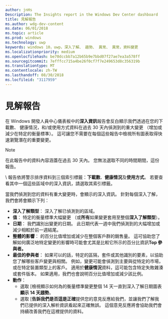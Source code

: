```yaml
---
author: jnHs
Description: The Insights report in the Windows Dev Center dashboard
title: 見解報告
ms.author: wdg-dev-content
ms.date: 06/01/2018
ms.topic: article
ms.prod: windows
ms.technology: uwp
keywords: windows 10，uwp，深入了解、 趨勢、 異常、 異常，資料變更
ms.localizationpriority: medium
ms.openlocfilehash: be70dccbb7a12b65b9e7bbd07f27ae7ea3a578ff
ms.sourcegitcommit: 7efffcc715a4be26f0cf7f7e249653d8c356319b
ms.translationtype: MT
ms.contentlocale: zh-TW
ms.lasthandoff: 08/30/2018
ms.locfileid: "3117959"
---
```

# <a name="insights-report"></a>見解報告


在 Windows 開發人員中心儀表板中的**深入資訊**報告會反白顯示我們透過在您的下載數、 健康情況，和/或使用方式資料在過去 30 天內偵測到的重大變更 （增加或減少在特定的衡量標準）。 這可讓您不需要在每個這些報告中檢視所有圖表取得快速瀏覽潛在的重要變更。

> [!NOTE]
> 在此報告中的資料內容涵蓋在過去 30 天內。 您無法選取不同的時間期間，這份報告。

\ 報告依將警示排序資料到三個索引標籤：**下載數**、**健康情況**及**使用方式**。 若要查看其中一個這些區域中的深入資訊，請選取其索引標籤。

當我們偵測到您的資料有重大變更時，會顯示的深入資訊。 針對每個深入了解，我們會將會顯示下列：
- **深入了解類型**： 深入了解已偵測到的區域。
- **值**： 特定的衡量標準大幅變更 （或**所有**如果變更套用至整個**深入了解類型**）。
- **日期**： 我們識別出變更的日期。 此日期代表一週中我們偵測到的大幅增加或減少相較於前一週結尾。
- **整體的影響**： 的百分比值增加或減少在整個客戶群的銷售量。 這可協助您了解如何廣泛地特定變更的影響時可能會尤其是比較它所示的百分比資訊**Top 參與者。**
- **最佳的參與者**： 如果可以的話，特定的區隔，套件或其他識別的要素，以協助您了解哪些客戶變更與相關。 例如，變更可能會偵測到主要與從特定的市場，或在特定裝置類型上的客戶。 適用於**健康情況**資料，這可能包含特定失敗雜湊或套件版本。 如果適用，我們也會說明百分比值增加或減少該比例。
- **動作**：
   - 選取 [檢視顯示如何為的衡量標準變更整個 14 天一直到深入了解日期圖表**顯示 14 天趨勢**。
   - 選取 [**告訴我們是否這是正確**提供您的意見反應給我們，並讓我們了解我們已提供的深入解析資訊看起來正確無誤。 這個意見反應將會協助我們會持續改善我們在這裡提供的資料。 

